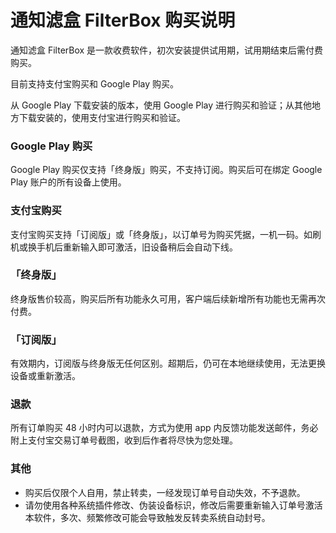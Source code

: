 
# 通知滤盒 FilterBox 购买说明

通知滤盒 FilterBox 是一款收费软件，初次安装提供试用期，试用期结束后需付费购买。

目前支持支付宝购买和 Google Play 购买。

从 Google Play 下载安装的版本，使用 Google Play 进行购买和验证；从其他地方下载安装的，使用支付宝进行购买和验证。

### Google Play 购买

Google Play 购买仅支持「终身版」购买，不支持订阅。购买后可在绑定 Google Play 账户的所有设备上使用。

### 支付宝购买

支付宝购买支持「订阅版」或「终身版」，以订单号为购买凭据，一机一码。如刷机或换手机后重新输入即可激活，旧设备稍后会自动下线。

### 「终身版」

终身版售价较高，购买后所有功能永久可用，客户端后续新增所有功能也无需再次付费。

### 「订阅版」

有效期内，订阅版与终身版无任何区别。超期后，仍可在本地继续使用，无法更换设备或重新激活。

### 退款

所有订单购买 48 小时内可以退款，方式为使用 app 内反馈功能发送邮件，务必附上支付宝交易订单号截图，收到后作者将尽快为您处理。

### 其他

- 购买后仅限个人自用，禁止转卖，一经发现订单号自动失效，不予退款。
- 请勿使用各种系统插件修改、伪装设备标识，修改后需要重新输入订单号激活本软件，多次、频繁修改可能会导致触发反转卖系统自动封号。

